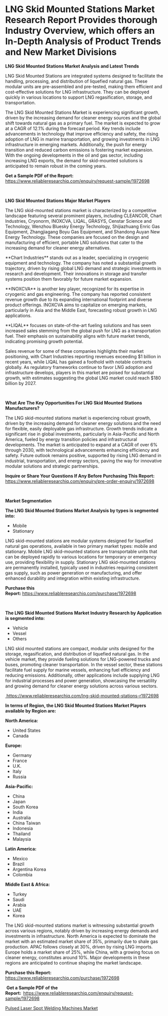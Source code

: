 <p><h1>LNG Skid Mounted Stations Market Research Report Provides thorough Industry Overview, which offers an In-Depth Analysis of Product Trends and New Market Divisions</h1></p><p><strong>LNG Skid Mounted Stations Market Analysis and Latest Trends</strong></p>
<p><p>LNG Skid Mounted Stations are integrated systems designed to facilitate the handling, processing, and distribution of liquefied natural gas. These modular units are pre-assembled and pre-tested, making them efficient and cost-effective solutions for LNG infrastructure. They can be deployed quickly in various locations to support LNG regasification, storage, and transportation.</p><p>The LNG Skid Mounted Stations Market is experiencing significant growth, driven by the increasing demand for cleaner energy sources and the global shift towards natural gas as a primary fuel. The market is expected to grow at a CAGR of 12.1% during the forecast period. Key trends include advancements in technology that improve efficiency and safety, the rising adoption of LNG in marine transportation, and growing investments in LNG infrastructure in emerging markets. Additionally, the push for energy transition and reduced carbon emissions is fostering market expansion. With the ongoing developments in the oil and gas sector, including increasing LNG exports, the demand for skid-mounted solutions is anticipated to remain robust in the coming years.</p></p>
<p><strong>Get a Sample PDF of the Report:&nbsp;</strong> <a href="https://www.reliableresearchiq.com/enquiry/request-sample/1972698?utm_campaign=2446&utm_medium=2&utm_source=Github&utm_content=ia&utm_term=02032025&utm_id=lng-skid-mounted-stations">https://www.reliableresearchiq.com/enquiry/request-sample/1972698</a></p>
<p>&nbsp;</p>
<p><strong>LNG Skid Mounted Stations Major Market Players</strong></p>
<p><p>The LNG skid-mounted stations market is characterized by a competitive landscape featuring several prominent players, including CLEANCOR, Chart Industries, Cryonorm, INOXCVA, LIQAL, GRASYS, Censtar Science and Technology, Wenzhou Bluesky Energy Technology, Shijiazhuang Enric Gas Equipment, Zhangjiagang Boyu Gas Equipment, and Shandong Auyan New Energy Technology. These companies are focused on the design and manufacturing of efficient, portable LNG solutions that cater to the increasing demand for cleaner energy alternatives.</p><p>**Chart Industries** stands out as a leader, specializing in cryogenic equipment and technology. The company has noted a substantial growth trajectory, driven by rising global LNG demand and strategic investments in research and development. Their innovations in storage and transfer systems position them favorably for future market expansion.</p><p>**INOXCVA** is another key player, recognized for its expertise in cryogenic and gas engineering. The company has reported consistent revenue growth due to its expanding international footprint and diverse product offerings. INOXCVA aims to capitalize on emerging markets, particularly in Asia and the Middle East, forecasting robust growth in LNG applications.</p><p>**LIQAL** focuses on state-of-the-art fueling solutions and has seen increased sales stemming from the global push for LNG as a transportation fuel. Their emphasis on sustainability aligns with future market trends, indicating promising growth potential.</p><p>Sales revenue for some of these companies highlights their market positioning, with Chart Industries reporting revenues exceeding $1 billion in recent years, while LIQAL has gained a foothold with notable contracts globally. As regulatory frameworks continue to favor LNG adoption and infrastructure develops, players in this market are poised for substantial growth, with estimates suggesting the global LNG market could reach $180 billion by 2027.</p></p>
<p>&nbsp;</p>
<p><strong>What Are The Key Opportunities For LNG Skid Mounted Stations Manufacturers?</strong></p>
<p><p>The LNG skid-mounted stations market is experiencing robust growth, driven by the increasing demand for cleaner energy solutions and the need for flexible, easily deployable gas infrastructure. Growth trends indicate a significant rise in global investments, particularly in Asia-Pacific and North America, fueled by energy transition policies and infrastructural developments. The market is anticipated to expand at a CAGR of over 6% through 2030, with technological advancements enhancing efficiency and safety. Future outlook remains positive, supported by rising LNG demand in industrial, transportation, and energy sectors, paving the way for innovative modular solutions and strategic partnerships.</p></p>
<p><strong>Inquire or Share Your Questions If Any Before Purchasing This Report:</strong> <a href="https://www.reliableresearchiq.com/enquiry/pre-order-enquiry/1972698?utm_campaign=2446&utm_medium=2&utm_source=Github&utm_content=ia&utm_term=02032025&utm_id=lng-skid-mounted-stations">https://www.reliableresearchiq.com/enquiry/pre-order-enquiry/1972698</a></p>
<p>&nbsp;</p>
<p><strong>Market Segmentation</strong></p>
<p><strong>The LNG Skid Mounted Stations Market Analysis by types is segmented into:</strong></p>
<p><ul><li>Mobile</li><li>Stationary</li></ul></p>
<p><p>LNG skid-mounted stations are modular systems designed for liquefied natural gas operations, available in two primary market types: mobile and stationary. Mobile LNG skid-mounted stations are transportable units that can be deployed rapidly to various locations for temporary or emergency use, providing flexibility in supply. Stationary LNG skid-mounted stations are permanently installed, typically used in industries requiring consistent gas supply, such as power generation or manufacturing, and offer enhanced durability and integration within existing infrastructure.</p></p>
<p><strong>Purchase this Report:&nbsp;</strong><a href="https://www.reliableresearchiq.com/purchase/1972698?utm_campaign=2446&utm_medium=2&utm_source=Github&utm_content=ia&utm_term=02032025&utm_id=lng-skid-mounted-stations">https://www.reliableresearchiq.com/purchase/1972698</a></p>
<p>&nbsp;</p>
<p><strong>The LNG Skid Mounted Stations Market Industry Research by Application is segmented into:</strong></p>
<p><ul><li>Vehicle</li><li>Vessel</li><li>Others</li></ul></p>
<p><p>LNG skid mounted stations are compact, modular units designed for the storage, regasification, and distribution of liquefied natural gas. In the vehicle market, they provide fueling solutions for LNG-powered trucks and buses, promoting cleaner transportation. In the vessel sector, these stations facilitate fuel supply for marine vessels, enhancing fuel efficiency and reducing emissions. Additionally, other applications include supplying LNG for industrial processes and power generation, showcasing the versatility and growing demand for cleaner energy solutions across various sectors.</p></p>
<p><a href="https://www.reliableresearchiq.com/lng-skid-mounted-stations-r1972698?utm_campaign=2446&utm_medium=2&utm_source=Github&utm_content=ia&utm_term=02032025&utm_id=lng-skid-mounted-stations">&nbsp;https://www.reliableresearchiq.com/lng-skid-mounted-stations-r1972698</a></p>
<p><strong>In terms of Region, the LNG Skid Mounted Stations Market Players available by Region are:</strong></p>
<p>
    <p> <strong> North America: </strong>
        <ul>
            <li>United States</li>
            <li>Canada</li>
        </ul>
        </p> 
    <p> <strong> Europe: </strong>
        <ul>
            <li>Germany</li>
            <li>France</li>
            <li>U.K.</li>
            <li>Italy</li>
            <li>Russia</li>
        </ul>
        </p> 
    <p> <strong> Asia-Pacific: </strong>
        <ul>
            <li>China</li>
            <li>Japan</li>
            <li>South Korea</li>
            <li>India</li>
            <li>Australia</li>
            <li>China Taiwan</li>
            <li>Indonesia</li>
            <li>Thailand</li>
            <li>Malaysia</li>
        </ul>
        </p> 
    <p> <strong> Latin America: </strong>
        <ul>
            <li>Mexico</li>
            <li>Brazil</li>
            <li>Argentina Korea</li>
            <li>Colombia</li>
        </ul>
        </p> 
    <p> <strong> Middle East & Africa: </strong>
        <ul>
            <li>Turkey</li>
            <li>Saudi</li>
            <li>Arabia</li>
            <li>UAE</li>
            <li>Korea</li>
        </ul>
    </p>
    </p>
<p><p>The LNG skid-mounted stations market is witnessing substantial growth across various regions, notably driven by increasing energy demands and investments in infrastructure. North America is expected to dominate the market with an estimated market share of 35%, primarily due to shale gas production. APAC follows closely at 30%, driven by rising LNG imports. Europe holds a market share of 25%, while China, with a growing focus on cleaner energy, constitutes around 10%. Major developments in these regions are anticipated to continue shaping the market landscape.</p></p>
<p><strong>Purchase this Report: </strong><a href="https://www.reliableresearchiq.com/purchase/1972698?utm_campaign=2446&utm_medium=2&utm_source=Github&utm_content=ia&utm_term=02032025&utm_id=lng-skid-mounted-stations">https://www.reliableresearchiq.com/purchase/1972698</a></p>
<p>&nbsp;<strong>Get a Sample PDF of the Report:&nbsp;&nbsp;</strong><a href="https://www.reliableresearchiq.com/enquiry/request-sample/1972698?utm_campaign=2446&utm_medium=2&utm_source=Github&utm_content=ia&utm_term=02032025&utm_id=lng-skid-mounted-stations">https://www.reliableresearchiq.com/enquiry/request-sample/1972698</a></p>
<p><strong></strong></p>
<p><p><a href="https://github.com/triattwood9919/Market-Research-Report-List-1/blob/main/pulsed-laser-spot-welding-machines-market.md?utm_campaign=2446&utm_medium=2&utm_source=Github&utm_content=ia&utm_term=02032025&utm_id=lng-skid-mounted-stations">Pulsed Laser Spot Welding Machines Market</a></p></p>